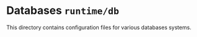 # Databases `runtime/db`

This directory contains configuration files for various databases systems.
